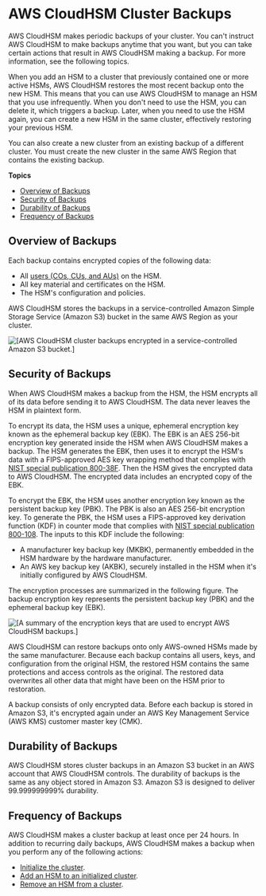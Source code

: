 # AWS CloudHSM Cluster Backups<a name="backups"></a>

AWS CloudHSM makes periodic backups of your cluster\. You can't instruct AWS CloudHSM to make backups anytime that you want, but you can take certain actions that result in AWS CloudHSM making a backup\. For more information, see the following topics\.

When you add an HSM to a cluster that previously contained one or more active HSMs, AWS CloudHSM restores the most recent backup onto the new HSM\. This means that you can use AWS CloudHSM to manage an HSM that you use infrequently\. When you don't need to use the HSM, you can delete it, which triggers a backup\. Later, when you need to use the HSM again, you can create a new HSM in the same cluster, effectively restoring your previous HSM\.

You can also create a new cluster from an existing backup of a different cluster\. You must create the new cluster in the same AWS Region that contains the existing backup\.

**Topics**
+ [Overview of Backups](#backup-overview)
+ [Security of Backups](#backup-security)
+ [Durability of Backups](#backups-durability)
+ [Frequency of Backups](#backups-frequency)

## Overview of Backups<a name="backup-overview"></a>

Each backup contains encrypted copies of the following data:
+ All [users \(COs, CUs, and AUs\)](hsm-users.md) on the HSM\.
+ All key material and certificates on the HSM\.
+ The HSM's configuration and policies\.

AWS CloudHSM stores the backups in a service\-controlled Amazon Simple Storage Service \(Amazon S3\) bucket in the same AWS Region as your cluster\.

![\[AWS CloudHSM cluster backups encrypted in a service-controlled Amazon S3 bucket.\]](http://docs.aws.amazon.com/cloudhsm/latest/userguide/images/cluster-backup.png)

## Security of Backups<a name="backup-security"></a>

When AWS CloudHSM makes a backup from the HSM, the HSM encrypts all of its data before sending it to AWS CloudHSM\. The data never leaves the HSM in plaintext form\.

To encrypt its data, the HSM uses a unique, ephemeral encryption key known as the ephemeral backup key \(EBK\)\. The EBK is an AES 256\-bit encryption key generated inside the HSM when AWS CloudHSM makes a backup\. The HSM generates the EBK, then uses it to encrypt the HSM's data with a FIPS\-approved AES key wrapping method that complies with [NIST special publication 800\-38F](http://nvlpubs.nist.gov/nistpubs/SpecialPublications/NIST.SP.800-38F.pdf)\. Then the HSM gives the encrypted data to AWS CloudHSM\. The encrypted data includes an encrypted copy of the EBK\.

To encrypt the EBK, the HSM uses another encryption key known as the persistent backup key \(PBK\)\. The PBK is also an AES 256\-bit encryption key\. To generate the PBK, the HSM uses a FIPS\-approved key derivation function \(KDF\) in counter mode that complies with [NIST special publication 800\-108](http://nvlpubs.nist.gov/nistpubs/Legacy/SP/nistspecialpublication800-108.pdf)\. The inputs to this KDF include the following:
+ A manufacturer key backup key \(MKBK\), permanently embedded in the HSM hardware by the hardware manufacturer\.
+ An AWS key backup key \(AKBK\), securely installed in the HSM when it's initially configured by AWS CloudHSM\.

The encryption processes are summarized in the following figure\. The backup encryption key represents the persistent backup key \(PBK\) and the ephemeral backup key \(EBK\)\. 

![\[A summary of the encryption keys that are used to encrypt AWS CloudHSM backups.\]](http://docs.aws.amazon.com/cloudhsm/latest/userguide/images/backup-security.png)

AWS CloudHSM can restore backups onto only AWS\-owned HSMs made by the same manufacturer\. Because each backup contains all users, keys, and configuration from the original HSM, the restored HSM contains the same protections and access controls as the original\. The restored data overwrites all other data that might have been on the HSM prior to restoration\.

A backup consists of only encrypted data\. Before each backup is stored in Amazon S3, it's encrypted again under an AWS Key Management Service \(AWS KMS\) customer master key \(CMK\)\.

## Durability of Backups<a name="backups-durability"></a>

AWS CloudHSM stores cluster backups in an Amazon S3 bucket in an AWS account that AWS CloudHSM controls\. The durability of backups is the same as any object stored in Amazon S3\. Amazon S3 is designed to deliver 99\.999999999% durability\.

## Frequency of Backups<a name="backups-frequency"></a>

AWS CloudHSM makes a cluster backup at least once per 24 hours\. In addition to recurring daily backups, AWS CloudHSM makes a backup when you perform any of the following actions:
+ [Initialize the cluster](initialize-cluster.md)\.
+ [Add an HSM to an initialized cluster](add-remove-hsm.md#add-hsm)\.
+ [Remove an HSM from a cluster](add-remove-hsm.md#remove-hsm)\.